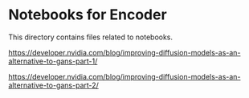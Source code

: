 # Notebooks for Encoder

This directory contains files related to notebooks.

https://developer.nvidia.com/blog/improving-diffusion-models-as-an-alternative-to-gans-part-1/

https://developer.nvidia.com/blog/improving-diffusion-models-as-an-alternative-to-gans-part-2/